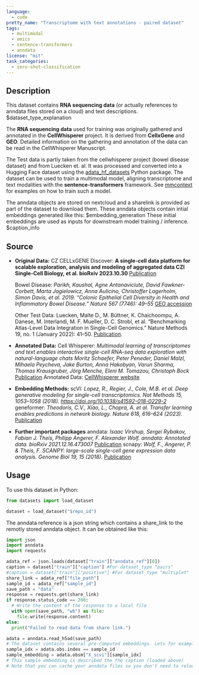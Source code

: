 ```yaml
---
language:
  - code
pretty_name: "Transcriptome with text annotations - paired dataset"
tags:
  - multimodal
  - omics
  - sentence-transformers
  - anndata
license: "mit"
task_categories:
  - zero-shot-classification
---
```


## Description

This dataset contains **RNA sequencing data** (or actually references to anndata files stored on a cloud) and text descriptions.
$dataset_type_explanation

The **RNA sequencing data** used for training was originally gathered and annotated in the **CellWhisperer** project. It is derived from
**CellxGene** and **GEO**. Detailed information on the gathering and annotation of the data can be read in the CellWhisperer Manuscript.

The Test data is partly taken from the cellwhisperer project (bowel disease dataset) and from Luecken et. al.
It was processed and converted into a Hugging Face dataset using the [adata_hf_datasets](https://github.com/mengerj/adata_hf_datasets) Python package.
The dataset can be used to train a multimodal model, aligning transcriptome and text modalities with the **sentence-transformers** framework.
See [mmcontext](https://github.com/mengerj/mmcontext) for examples on how to train such a model.

The anndata objects are stored on nextcloud and a sharelink is provided as part of the dataset to download them. These anndata objects contain
intial embeddings generated like this: $embedding_generation
These initial embeddings are used as inputs for downstream model training / inference.
$caption_info

## Source

- **Original Data:**
  CZ CELLxGENE Discover: **A single-cell data platform for scalable exploration, analysis and modeling of aggregated data CZI Single-Cell Biology, et al. bioRxiv 2023.10.30**
  [Publication](https://doi.org/10.1101/2023.10.30.563174)

  Bowel Disease: _Parikh, Kaushal, Agne Antanaviciute, David Fawkner-Corbett, Marta Jagielowicz, Anna Aulicino, Christoffer Lagerholm, Simon Davis, et al. 2019. “Colonic Epithelial Cell Diversity in Health and Inflammatory Bowel Disease.” Nature 567 (7746): 49–55_
  [GEO accession](https://www.ncbi.nlm.nih.gov/geo/query/acc.cgi?acc=GSE116222)

  Other Test Data: Luecken, Malte D., M. Büttner, K. Chaichoompu, A. Danese, M. Interlandi, M. F. Mueller, D. C. Strobl, et al. “Benchmarking Atlas-Level Data Integration in Single-Cell Genomics.” Nature Methods 19, no. 1 (January 2022): 41–50.
  [Publication](https://doi.org/10.1038/s41592-021-01336-8).

- **Annotated Data:**
  Cell Whisperer: _Multimodal learning of transcriptomes and text enables interactive single-cell RNA-seq data exploration with natural-language chats_
  _Moritz Schaefer, Peter Peneder, Daniel Malzl, Mihaela Peycheva, Jake Burton, Anna Hakobyan, Varun Sharma, Thomas Krausgruber, Jörg Menche, Eleni M. Tomazou, Christoph Bock_
  [Publication](https://doi.org/10.1101/2024.10.15.618501)
  Annotated Data: [CellWhisperer website](https://cellwhisperer.bocklab.org/)
- **Embedding Methods:**
  scVI: _Lopez, R., Regier, J., Cole, M.B. et al. Deep generative modeling for single-cell transcriptomics. Nat Methods 15, 1053–1058 (2018). https://doi.org/10.1038/s41592-018-0229-2_
  geneformer: _Theodoris, C.V., Xiao, L., Chopra, A. et al. Transfer learning enables predictions in network biology. Nature 618, 616–624 (2023)._ [Publication](https://doi.org/10.1038/s41586-023-06139-9)
- **Further important packages**
  anndata: _Isaac Virshup, Sergei Rybakov, Fabian J. Theis, Philipp Angerer, F. Alexander Wolf. anndata: Annotated data. bioRxiv 2021.12.16.473007_
  [Publication](https://doi.org/10.1101/2021.12.16.473007)
  scnapy: _Wolf, F., Angerer, P. & Theis, F. SCANPY: large-scale single-cell gene expression data analysis. Genome Biol 19, 15 (2018)._
  [Publication](https://doi.org/10.1186/s13059-017-1382-0)

## Usage

To use this dataset in Python:

```python
from datasets import load_dataset

dataset = load_dataset("$repo_id")
```

The anndata reference is a json string which contains a share_link to the remotly stored anndata object. It can be obtained like this:

```python
import json
import anndata
import requests

adata_ref = json.loads(dataset["train"]["anndata_ref"][0])
caption = dataset["train"]["caption"] #For dataset_type "pairs"
#caption = dataset["train"]["positive"] #For dataset_type "multiplet"
share_link = adata_ref["file_path"]
sample_id = adata_ref["sample_id"]
save_path = "data"
response = requests.get(share_link)
if response.status_code == 200:
  # Write the content of the response to a local file
  with open(save_path, "wb") as file:
    file.write(response.content)
else:
  print("Failed to read data from share link.")

adata = anndata.read_h5ad(save_path)
# The dataset contains several pre-computed embeddings. Lets for example get the embeddings computed with "scvi":
sample_idx = adata.obs.index == sample_id
sample_embedding = adata.obsm["X_scvi"][sample_idx]
# This sample embedding is described the the caption (loaded above)
# Note that you can cache your anndata files so you don't need to reload the anndata object if the filepath is still the same.
```
